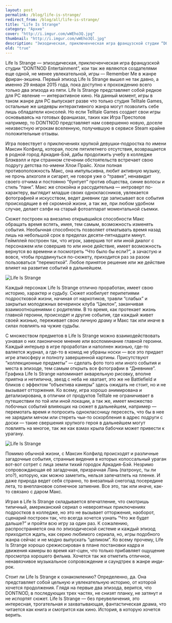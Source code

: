 ```yaml
---
layout: post
permalink: /blog/life-is-strange/
redirect_from: /blog/all/life-is-strange/
title: "Life Is Strange"
category: "Архив"
cover: "http://i.imgur.com/wWEho3Q.jpg"
thumbnail: "http://i.imgur.com/wWEho3Ql.jpg"
description: "Эизодическая, приключенческая игра французской студии “DONTNOD Entertainment”, кои так же являются создателями еще одной, не менее увлекательной, игры — Remember Me в жанре фриран-экшена. Первый эпизод Life Is Strange вышел не так давно, а именно 29 января 2015 года, пока доступно к прохождению всего только два эпизода из пяти. Life Is Strange представляет собой редкое для PC явление — интерактивное кино. На данный момент, игры в таком жанре для PC выпускает разве что только студия Telltale Games, остальные же шедевры интерактивного жанра могут позволить себе лишь обладатели консолей. Но если Telltale Games создает свои игры основываясь на готовых франшизах, таких как Игра Престолов например, то DONTNOD представляет нам совершенно новую, доселе неизвестную игрокам вселенную, получившую в сервисе Steam крайне положительные отзывы."
old: "true"
---
```


Life Is Strange — эпизодическая, приключенческая игра французской студии “DONTNOD Entertainment”, кои так же являются создателями еще одной, не менее увлекательной, игры — Remember Me в жанре фриран-экшена. Первый эпизод Life Is Strange вышел не так давно, а именно 29 января 2015 года, пока доступно к прохождению всего только два эпизода из пяти. Life Is Strange представляет собой редкое для PC явление — интерактивное кино. На данный момент, игры в таком жанре для PC выпускает разве что только студия Telltale Games, остальные же шедевры интерактивного жанра могут позволить себе лишь обладатели консолей. Но если Telltale Games создает свои игры основываясь на готовых франшизах, таких как Игра Престолов например, то DONTNOD представляет нам совершенно новую, доселе неизвестную игрокам вселенную, получившую в сервисе Steam крайне положительные отзывы.

Игра повествует о приключениях хрупкой девушки-подростка по имени Максин Колфилд, которая, после пятилетнего отсутствия, возвращается в родной город Аркадия-Бэй, дабы продолжить учебу в колледже Блэквэлл и при странном стечении обстоятельств встречает свою подругу детства по-имени Хлои Прайс. Хлои полная противоположность Макс, она импульсивна, любит активную музыку, не прочь алкоголя и сигарет, не говоря уже о “травке”, ненавидит своего отчима и постоянно “бунтует” против общества, синие волосы и стиль “панк”. Макс же спокойна и рассудительна — интроверт по-характеру, выглядит младше своих одноклассников, увлекается фотографией и искусством, ведет дневник где записывает все события происходящие в её скромной жизни, а так же, при любом удобном случае, делает сэлфи на старый фотоаппарат моментальной съемки.

Сюжет построен на внезапно открывшийся способности Макс обращать время вспять, имея, тем самым, возможность изменять события. Необычная способность позволяет отматывать время назад лишь на небольшой срок в пределах десяти-пятнадцати минут. Геймплей построен так, что игрок, завершив тот или иной диалог с персонажем или совершив то или иное действие, имеет возможность вернутся во времени и посмотреть “Что было бы если?”, а зачастую и вовсе, чтобы продвинуться по-сюжету, приходится раз за разом пользоваться “перемоткой”. Любое принятое решение или же действие влияет на развитие событий в дальнейшем.

![Life Is Strange](http://i.imgur.com/0i1GT7Z.jpg)
<p caption>Каждый персонаж Life Is Strange отлично проработан, имеет свою историю, характер и судьбу. Сюжет изобилует перипетиями подростковой жизни, начиная от наркотиков, травли “слабых” и закрытых молодежных вечеринок клуба “Циклон”, заканчивая взаимоотношениями с родителям. В то время, как протекает жизнь главной героини, происходят и другие события, где каждый живет своей жизнью, переживает свою личную драму и Макс так или иначе в силах повлиять на чужие судьбы.</p>

С множеством предметов в Life Is Strange можно взаимодействовать узнавая о них лаконичное мнение или воспоминание главной героини. Каждый интерьер в игре проработан и наполнен жизнью, где-то валяется журнал, а где-то в комод не убраны носки — все это придает игре атмосферу и полноту завершенной картины. Присутствуют “коллекционные предметы” — сделать фото того или иного события и места в эпизоде, тем самым открыть все фотографии в “Дневнике”. Графика Life Is Strange напоминает акварельную рисовку, вполне приятна и нетипична, звезд с неба не хватает, это же не Battlefield и бликов с эффектом “объектива камеры” здесь ожидать не стоит, но и не вызывает отторжения. Ко всему, игра хорошо анимирована и детализирована, в отличии от продуктов Telltale не ограничивает в путешествии по той или иной локации, а так же, имеет множество побочных событий влияющих на сюжет в дальнейшем, например — перемотать время и попросить одноклассницу пересесть, что бы в нее не зарядили мячом или стереть чьи-то оскорбления в адрес подруги с доски — такие свершения хрупкого героя в дальнейшем могут повлиять на многое, так же как взмах крыла бабочки может привести к урагану.

![Life Is Strange](http://i.imgur.com/8fzmlZR.png)

Помимо обычной жизни, с Максин Колфилд происходят и различные загадочные события, странные видения в которых колоссальный ураган вот-вот сотрет с лица земли тихий городок Аркадия-Бэй. Незримо сопровождающая её загадочная, призрачная Лань (патронус, ты ли это?), которую, как можно заметить, нельзя запечатлеть на пленке. И даже природа ведет себя странно, то внезапный снегопад посередине лета, то внеплановое солнечное затмение. Все это, так или иначе, как-то связано с даром Макс.

Играя в Life Is Strange складывается впечатление, что смотришь типичный, американский сериал о невероятных приключениях подростков в колледже, но это не вызывает отторжения, наоборот, сценарий построен так, что всегда хочется узнать “Что же будет дальше?” и пройти всю игру за один раз. К сожалению, распространяется она по эпизодической системе и каждый эпизод приходится ждать, как серию любимого сериала, но, игры подобного жанра сейчас и не модно выпускать “целиком”. Ко всему прочему, Life Is Strange хорошо срежиссирован в плане постановки кадра и движения камеры во время кат-сцен, что только прибавляет ощущение просмотра хорошего фильма. Хочется так же отметить отличное, ненавязчивое музыкальное сопровождение и саундтрек в жанре инди-рок.

Стоит ли Life Is Strange к ознакомлению? Определенно, да. Она представляет собой цельную и увлекательную историю, от которой хочется продолжения. Глядя на первые два эпизода, верится, что DONTNOD, в последующих трех частях, не снизят планку, не затянут и не испортят сюжет. Life Is Strange — без преувеличения, это интересная, трогательная и захватывающая, фантастическая драма, что читается как книга и смотрится как кино. История, в которую хочется верить.
